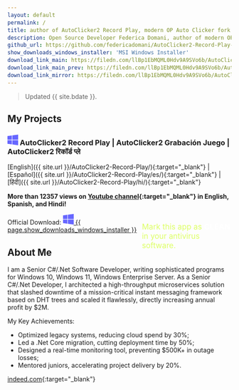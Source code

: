 ```yaml
---
layout: default
permalink: /
title: author of AutoClicker2 Record Play, modern OP Auto Clicker fork
description: Open Source Developer Federica Domani, author of modern OP Auto Clicker fork to record, edit, import, and playback the whole sequences of mouse clicks
github_url: https://github.com/federicadomani/AutoClicker2-Record-Play-The-Lists-Of-Mouse-Clicks
show_downloads_windows_installer: 'MSI Windows Installer'
download_link_main: https://filedn.com/llBp1EbMQML0Hdv9A9SVo6b/AutoClicker2-Record-Play/SOFTUPD/Installer_AC2RecordPlay_v5.9.9.0.msi
download_link_main_prev: https://filedn.com/llBp1EbMQML0Hdv9A9SVo6b/AutoClicker2-Record-Play/SOFTUPD/Installer_AC2RecordPlay_v5.9.9.0.msi
download_link_mirror: https://filedn.com/llBp1EbMQML0Hdv9A9SVo6b/AutoClicker2-Record-Play/SOFTUPD/Installer_AC2RecordPlay_v5.9.9.0.msi
---
```


> Updated {{ site.bdate }}.

## My Projects

### ![Windows](./windows.svg) AutoClicker2 Record Play | AutoClicker2 Grabación Juego | AutoClicker2 रिकॉर्ड प्ले

[English]({{ site.url }}/AutoClicker2-Record-Play/){:target="_blank"} | [Español]({{ site.url }}/AutoClicker2-Record-Play/es/){:target="_blank"} | [हिंदी]({{ site.url }}/AutoClicker2-Record-Play/hi/){:target="_blank"}

**More than 12357 views on [Youtube channel](https://www.youtube.com/@AutoClicker2-Record-Play/shorts){:target="_blank"} in English, Spanish, and Hindi!**

<div style="float: right; width: 40%; font-size: 1.8vmin; margin-top: 1.8vmin; color: #df6;">Mark this app as <b style="color: #fff;">CLEAN</b> in your antivirus software.</div>

Official Download: <a class="downloads" href="{{ page.download_link_main }}"><img src="/windows.svg" alt="Windows" /><span class="large_disp">&nbsp;{{ page.show_downloads_windows_installer }}</span></a>

## About Me

I am a Senior C#/.Net Software Developer, writing sophisticated programs for Windows 10, Windows 11, Windows Enterprise Server.
As a Senior C#/.Net Developer, I architected a high-throughput microservices solution that slashed downtime of a mission-critical instant messaging framework based on DHT trees
and scaled it flawlessly, directly increasing annual profit by $2M.

My Key Achievements:
* Optimized legacy systems, reducing cloud spend by 30%;
* Led a .Net Core migration, cutting deployment time by 50%;
* Designed a real-time monitoring tool, preventing $500K+ in outage losses;
* Mentored juniors, accelerating project delivery by 20%.

[indeed.com](https://profile.indeed.com/p/federicad-l6l6w6d){:target="_blank"}
